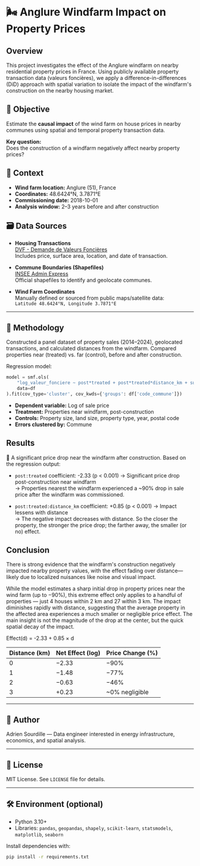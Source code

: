 # 🌬️ Anglure Windfarm Impact on Property Prices

## Overview
This project investigates the effect of the Anglure windfarm on nearby residential property prices in France. Using publicly available property transaction data (valeurs foncières), we apply a difference-in-differences (DiD) approach with spatial variation to isolate the impact of the windfarm's construction on the nearby housing market.

## 🎯 Objective
Estimate the **causal impact** of the wind farm on house prices in nearby communes using spatial and temporal property transaction data.

**Key question:**  
Does the construction of a windfarm negatively affect nearby property prices?

## 📍 Context
- **Wind farm location:** Anglure (51), France  
- **Coordinates:** 48.6424°N, 3.7871°E  
- **Commissioning date:** 2018-10-01  
- **Analysis window:** 2–3 years before and after construction

## 🗃️ Data Sources
- **Housing Transactions**  
  [DVF - Demande de Valeurs Foncières](https://www.data.gouv.fr/fr/datasets/demandes-de-valeurs-foncieres/)  
  Includes price, surface area, location, and date of transaction.

- **Commune Boundaries (Shapefiles)**  
  [INSEE Admin Express](https://www.insee.fr/fr/information/2114819)  
  Official shapefiles to identify and geolocate communes.

- **Wind Farm Coordinates**  
  Manually defined or sourced from public maps/satellite data:  
  `Latitude 48.6424°N, Longitude 3.7871°E`

---

## 🧪 Methodology
Constructed a panel dataset of property sales (2014–2024), geolocated transactions, and calculated distances from the windfarm. Compared properties near (treated) vs. far (control), before and after construction.

Regression model:

```python
model = smf.ols(
    "log_valeur_fonciere ~ post*treated + post*treated*distance_km + surface_reelle_bati + surface_terrain + C(type_local) + C(year) + C(code_postal)",
    data=df
).fit(cov_type='cluster', cov_kwds={'groups': df['code_commune']})
```
- **Dependent variable:** Log of sale price  
- **Treatment:** Properties near windfarm, post-construction  
- **Controls:** Property size, land size, property type, year, postal code  
- **Errors clustered by:** Commune


## Results
🔻 A significant price drop near the windfarm after construction.
Based on the regression output:

- `post:treated` coefficient: -2.33 (p < 0.001) → Significant price drop post-construction near windfarm  
→ Properties nearest the windfarm experienced a ~90% drop in sale price after the windfarm was commissioned.

- `post:treated:distance_km` coefficient: +0.85 (p < 0.001) → Impact lessens with distance  
→ The negative impact decreases with distance. So the closer the property, the stronger the price drop; the farther away, the smaller (or no) effect.

## Conclusion
There is strong evidence that the windfarm's construction negatively impacted nearby property values, with the effect fading over distance—likely due to localized nuisances like noise and visual impact.

While the model estimates a sharp initial drop in property prices near the wind farm (up to −90%), this extreme effect only applies to a handful of properties — just 4 houses within 2 km and 27 within 3 km. The impact diminishes rapidly with distance, suggesting that the average property in the affected area experiences a much smaller or negligible price effect. The main insight is not the magnitude of the drop at the center, but the quick spatial decay of the impact.

Effect(d) = -2.33 + 0.85 × d

| Distance (km) | Net Effect (log) | Price Change (%) |
| ------------- | ---------------- | ---------------- |
| 0             | −2.33            | −90%             |
| 1             | −1.48            | −77%             |
| 2             | −0.63            | −46%             |
| 3             | +0.23            | ~0% negligible   |


---

## 👤 Author
Adrien Sourdille — Data engineer interested in energy infrastructure, economics, and spatial analysis.

---

## 📜 License
MIT License. See `LICENSE` file for details.

---

## 🛠️ Environment (optional)
- Python 3.10+  
- Libraries: `pandas`, `geopandas`, `shapely`, `scikit-learn`, `statsmodels`, `matplotlib`, `seaborn`

Install dependencies with:  
```bash
pip install -r requirements.txt
